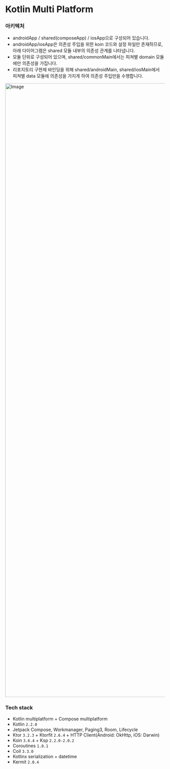 
# Kotlin Multi Platform
### 아키텍처
- androidApp / shared(composeApp) / iosApp으로 구성되어 있습니다.
- androidApp/iosApp은 의존성 주입을 위한 koin 코드와 설정 파일만 존재하므로, 아래 다이어그램은 shared 모듈 내부의 의존성 관계를 나타냅니다.
- 모듈 단위로 구성되어 있으며, shared/commonMain에서는 피쳐별 domain 모듈에만 의존성을 가집니다.
- 리포지토리 구현체 바인딩을 위해 shared/androidMain, shared/iosMain에서 피쳐별 data 모듈에 의존성을 가지게 하여 의존성 주입만을 수행합니다.
<img width="2265" height="1940" alt="Image" src="https://github.com/user-attachments/assets/8991f1fb-9a89-4650-ba25-8b5aae62f429" />

### Tech stack
- Kotlin multiplatform + Compose multiplatform
- Kotlin `2.2.0`
- Jetpack Compose, Workmanager, Paging3, Room, Lifecycle
- Ktor `3.2.3` + Ktorfit `2.6.4` + HTTP Client(Android: OkHttp, iOS: Darwin)
- Koin `3.6.4` + Ksp `2.2.0-2.0.2`
- Coroutines `1.8.1`
- Coil `3.3.0`
- Kotlinx serialization + datetime
- Kermit `2.0.4`
